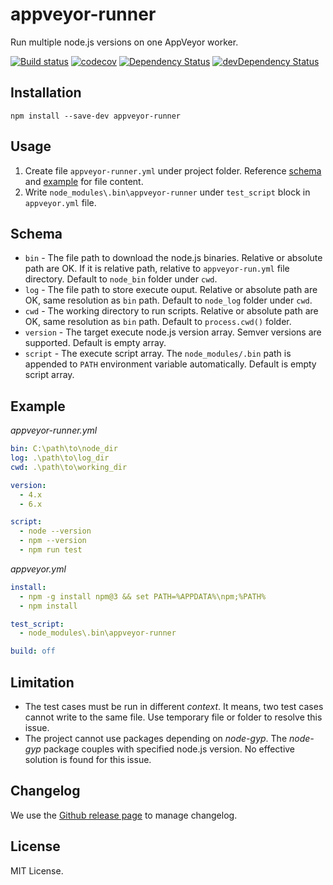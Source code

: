 # appveyor-runner

Run multiple node.js versions on one AppVeyor worker.

[![Build status](https://ci.appveyor.com/api/projects/status/30r06l832xcr2eot/branch/master?svg=true)](https://ci.appveyor.com/project/lijunle/appveyor-runner/branch/master)
[![codecov](https://codecov.io/gh/lijunle/appveyor-runner/branch/master/graph/badge.svg)](https://codecov.io/gh/lijunle/appveyor-runner)
[![Dependency Status](https://david-dm.org/lijunle/appveyor-runner.svg)](https://david-dm.org/lijunle/appveyor-runner)
[![devDependency Status](https://david-dm.org/lijunle/appveyor-runner/dev-status.svg)](https://david-dm.org/lijunle/appveyor-runner#info=devDependencies)

## Installation

```
npm install --save-dev appveyor-runner
```

## Usage

1. Create file `appveyor-runner.yml` under project folder. Reference [schema](#schema) and [example](#example) for file content.
2. Write `node_modules\.bin\appveyor-runner` under `test_script` block in `appveyor.yml` file.

## Schema

- `bin` - The file path to download the node.js binaries. Relative or absolute path are OK. If it is relative path, relative to `appveyor-run.yml` file directory. Default to `node_bin` folder under `cwd`.
- `log` - The file path to store execute ouput. Relative or absolute path are OK, same resolution as `bin` path. Default to `node_log` folder under `cwd`.
- `cwd` - The working directory to run scripts. Relative or absolute path are OK, same resolution as `bin` path. Default to `process.cwd()` folder.
- `version` - The target execute node.js version array. Semver versions are supported. Default is empty array.
- `script` - The execute script array. The `node_modules/.bin` path is appended to `PATH` environment variable automatically. Default is empty script array.

## Example

*appveyor-runner.yml*

```yaml
bin: C:\path\to\node_dir
log: .\path\to\log_dir
cwd: .\path\to\working_dir

version:
  - 4.x
  - 6.x

script:
  - node --version
  - npm --version
  - npm run test
```

*appveyor.yml*

```yaml
install:
  - npm -g install npm@3 && set PATH=%APPDATA%\npm;%PATH%
  - npm install

test_script:
  - node_modules\.bin\appveyor-runner

build: off
```

## Limitation

- The test cases must be run in different *context*. It means, two test cases cannot write to the same file. Use temporary file or folder to resolve this issue.
- The project cannot use packages depending on *node-gyp*. The *node-gyp* package couples with specified node.js version. No effective solution is found for this issue.

## Changelog

We use the [Github release page](https://github.com/lijunle/appveyor-runner/releases) to manage changelog.

## License

MIT License.
